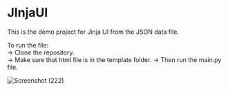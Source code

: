 # JInjaUI

This is the demo project for Jinja UI from the JSON data file.

To run the file: <br>
-> Clone the repository. <br>
-> Make sure that html file is in the template folder.
-> Then run the main.py file.

![Screenshot (222)](https://user-images.githubusercontent.com/70914713/196026859-c5cab2c0-c9a3-4d99-82be-48da2af0187d.png)
